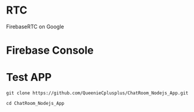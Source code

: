 # RTC
FirebaseRTC on Google

# Firebase Console

# Test APP

    git clone https://github.com/QueenieCplusplus/ChatRoom_Nodejs_App.git
    
    cd ChatRoom_Nodejs_App
